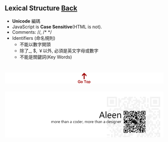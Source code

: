 ## Lexical Structure [Back](./../JavaScript.md)

- **Unicode** 編碼
- JavaScript is **Case Sensitive**(HTML is not).
- Comments: //, /* */
- Identifiers (命名規則)
	- 不能以數字開頭
	- 除了_, $, ￥以外, 必須是英文字母或數字
	- 不能是關鍵詞(Key Words)

<a href="#" style="left:200px;"><img src="./../../../pic/gotop.png"></a>
=====
<a href="http://aleen42.github.io/" target="_blank" ><img src="./../../../pic/tail.gif"></a>
